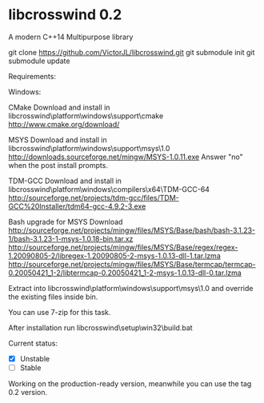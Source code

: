 # libcrosswind 0.2
A modern C++14 Multipurpose library

git clone https://github.com/VictorJL/libcrosswind.git
git submodule init
git submodule update

Requirements:

Windows:

CMake
Download and install in libcrosswind\platform\windows\support\cmake
http://www.cmake.org/download/

MSYS
Download and install in libcrosswind\platform\windows\support\msys\1.0
http://downloads.sourceforge.net/mingw/MSYS-1.0.11.exe
Answer "no" when the post install prompts.

TDM-GCC
Download and install in libcrosswind\platform\windows\compilers\x64\TDM-GCC-64
http://sourceforge.net/projects/tdm-gcc/files/TDM-GCC%20Installer/tdm64-gcc-4.9.2-3.exe

Bash upgrade for MSYS
Download
http://sourceforge.net/projects/mingw/files/MSYS/Base/bash/bash-3.1.23-1/bash-3.1.23-1-msys-1.0.18-bin.tar.xz
http://sourceforge.net/projects/mingw/files/MSYS/Base/regex/regex-1.20090805-2/libregex-1.20090805-2-msys-1.0.13-dll-1.tar.lzma
http://sourceforge.net/projects/mingw/files/MSYS/Base/termcap/termcap-0.20050421_1-2/libtermcap-0.20050421_1-2-msys-1.0.13-dll-0.tar.lzma


Extract into libcrosswind\platform\windows\support\msys\1.0 and override the existing files inside bin.

You can use 7-zip for this task.

After installation run libcrosswind\setup\win32\build.bat


Current status: 

- [x] Unstable
- [ ] Stable

Working on the production-ready version, meanwhile you can use the tag 0.2 version.